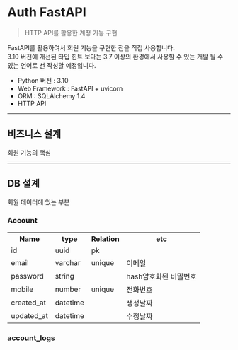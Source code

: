 # Auth FastAPI

> HTTP API를 활용한 계정 기능 구현

FastAPI를 활용하여서 회원 기능을 구현한 점을 직접 사용합니다.<br>
3.10 버전에 개선된 타입 힌트 보다는 3.7 이상의 환경에서 사용할 수 있는 개발 될 수 있는 언어로 선 작성할 예정입니다.

- Python 버전 : 3.10
- Web Framework : FastAPI + uvicorn
- ORM : SQLAlchemy 1.4
- HTTP API

---

## 비즈니스 설계

회원 기능의 핵심

---

## DB 설계

회원 데이터에 있는 부분

### Account
<table>
  <th>Name</th>
  <th>type</th>
  <th>Relation</th>
  <th>etc</th>
  <tr>
    <td>id</td>
    <td>uuid</td>
    <td>pk</td>
    <td></td>
  </tr>
  
  <tr>
    <td>email</td>
    <td>varchar</td>
    <td>unique</td>
    <td>이메일</td>
  </tr>

  <tr>
    <td>password</td>
    <td>string</td>
    <td></td>
    <td>hash암호화된 비밀번호</td>
  </tr>

  <tr>
    <td>mobile</td>
    <td>number</td>
    <td>unique</td>
    <td>전화번호</td>
  </tr>

  <!-- <tr>
    <td></td>
    <td>number</td>
    <td></td>
    <td>전화번호</td>
  </tr> -->

  <tr>
    <td>created_at</td>
    <td>datetime</td>
    <td></td>
    <td>생성날짜</td>
  </tr>

  <tr>
    <td>updated_at</td>
    <td>datetime</td>
    <td></td>
    <td>수정날짜</td>
  </tr>
</table>

### account_logs

